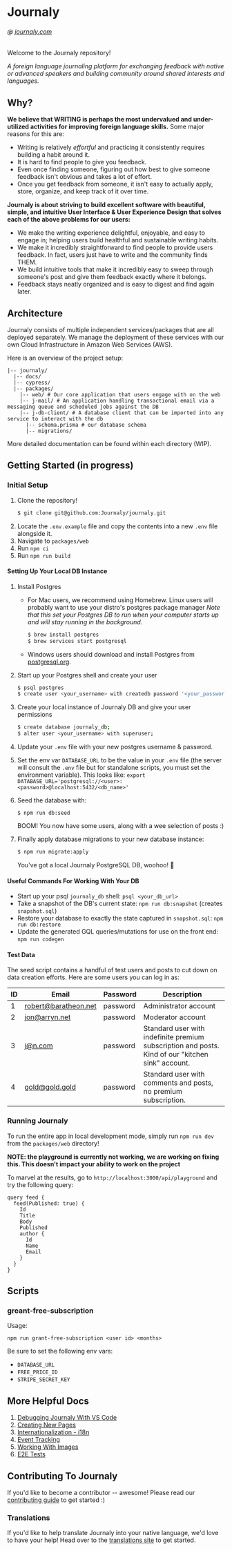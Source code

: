 # Journaly

###### @ [journaly.com](http://journaly.com)

Welcome to the Journaly repository!

_A foreign language journaling platform for exchanging feedback with native or advanced speakers and building community around shared interests and languages._

## Why?

**We believe that WRITING is perhaps the most undervalued and under-utilized activities for improving foreign language skills.**
Some major reasons for this are:

- Writing is relatively _effortful_ and practicing it consistently requires building a habit around it.
- It is hard to find people to give you feedback.
- Even once finding someone, figuring out how best to give someone feedback isn't obvious and takes a lot of effort.
- Once you get feedback from someone, it isn't easy to actually apply, store, organize, and keep track of it over time.

**Journaly is about striving to build excellent software with beautiful, simple, and intuitive User Interface & User Experience Design that solves each of the above problems for our users:**

- We make the writing experience delightful, enjoyable, and easy to engage in; helping users build healthful and sustainable writing habits.
- We make it incredibly straightforward to find people to provide users feedback. In fact, users just have to write and the community finds THEM.
- We build intuitive tools that make it incredibly easy to sweep through someone's post and give them feedback exactly where it belongs.
- Feedback stays neatly organized and is easy to digest and find again later.

## Architecture

Journaly consists of multiple independent services/packages that are all deployed separately.
We manage the deployment of these services with our own Cloud Infrastructure in Amazon Web Services (AWS).

Here is an overview of the project setup:

```
|-- journaly/
  |-- docs/
  |-- cypress/
  |-- packages/
    |-- web/ # Our core application that users engage with on the web
    |-- j-mail/ # An application handling transactional email via a messaging queue and scheduled jobs against the DB
    |-- j-db-client/ # A database client that can be imported into any service to interact with the db
      |-- schema.prisma # our database schema
      |-- migrations/
```

More detailed documentation can be found within each directory (WIP).

## Getting Started (in progress)

### Initial Setup

1. Clone the repository!
   ```sh
   $ git clone git@github.com:Journaly/journaly.git
   ```
1. Locate the `.env.example` file and copy the contents into a new `.env` file alongside it.
1. Navigate to `packages/web`
1. Run `npm ci`
1. Run `npm run build`

#### Setting Up Your Local DB Instance

1. Install Postgres
   - For Mac users, we recommend using Homebrew. Linux users will probably want to use your distro's postgres package manager
  _Note that this set your Postgres DB to run when your computer starts up and will stay running in the background_.

      ```bash
      $ brew install postgres
      $ brew services start postgresql
      ```

   - Windows users should download and install Postgres from [postgresql.org](https://www.postgresql.org/download/windows/).

1. Start up your Postgres shell and create your user

   ```bash
   $ psql postgres
   $ create user <your_username> with createdb password '<your_password>';
   ```

1. Create your local instance of Journaly DB and give your user permissions

   ```bash
   $ create database journaly_db;
   $ alter user <your_username> with superuser;
   ```

1. Update your `.env` file with your new postgres username & password.
1. Set the env var `DATABASE_URL` to be the value in your `.env` file (the server will consult the `.env` file but for standalone scripts, you must set the environment variable). This looks like: `export DATABASE_URL='postgresql://<user>:<password>@localhost:5432/<db_name>'`

1. Seed the database with:

   ```
   $ npm run db:seed
   ```

   BOOM! You now have some users, along with a wee selection of posts :)

1. Finally apply database migrations to your new database instance:

   ```bash
   $ npm run migrate:apply
   ```

   You've got a local Journaly PostgreSQL DB, woohoo! 🎉

#### Useful Commands For Working With Your DB

- Start up your psql `journaly_db` shell: `psql <your_db_url>`
- Take a snapshot of the DB's current state: `npm run db:snapshot` (creates `snapshot.sql`)
- Restore your database to exactly the state captured in `snapshot.sql`: `npm run db:restore`
- Update the generated GQL queries/mutations for use on the front end: `npm run codegen`

#### Test Data

The seed script contains a handful of test users and posts to cut down on data creation efforts. Here are some users you can log in as:

| ID | Email | Password | Description |
|----|-------|----------|-------------|
| 1 | robert@baratheon.net | password | Administrator account |
| 2 | jon@arryn.net | password | Moderator account |
| 3 | j@n.com | password | Standard user with indefinite premium subscription and posts. Kind of our "kitchen sink" account. |
| 4 | gold@gold.gold | password | Standard user with comments and posts, no premium subscription. |

### Running Journaly

To run the entire app in local development mode, simply run `npm run dev` from the `packages/web` directory!

**NOTE: the playground is currently not working, we are working on fixing this. This doesn't impact your ability to work on the project**

To marvel at the results, go to `http://localhost:3000/api/playground` and try the following query:

```gql
query feed {
  feed(Published: true) {
    Id
    Title
    Body
    Published
    author {
      Id
      Name
      Email
    }
  }
}
```

## Scripts

### greant-free-subscription

Usage:

```
npm run grant-free-subscription <user id> <months>
```

Be sure to set the following env vars:
- `DATABASE_URL`
- `FREE_PRICE_ID`
- `STRIPE_SECRET_KEY` 


## More Helpful Docs

1. [Debugging Journaly With VS Code](./docs/debugging.md)
1. [Creating New Pages](./docs/0-creating-pages.md)
1. [Internationalization - i18n](./docs/1-internationalization.md)
1. [Event Tracking](./docs/2-event-tracking.md)
1. [Working With Images](./docs/3-working-with-images.md)
1. [E2E Tests](./docs/4-e2e-tests.md)

## Contributing To Journaly

If you'd like to become a contributor -- awesome!
Please read our [contributing guide](./docs/contributing-guide.md) to get started :)

### Translations

If you'd like to help translate Journaly into your native language, we'd love to have your help! Head over to the [translations site](http://translations-website.s3-website.us-east-2.amazonaws.com/) to get started.

